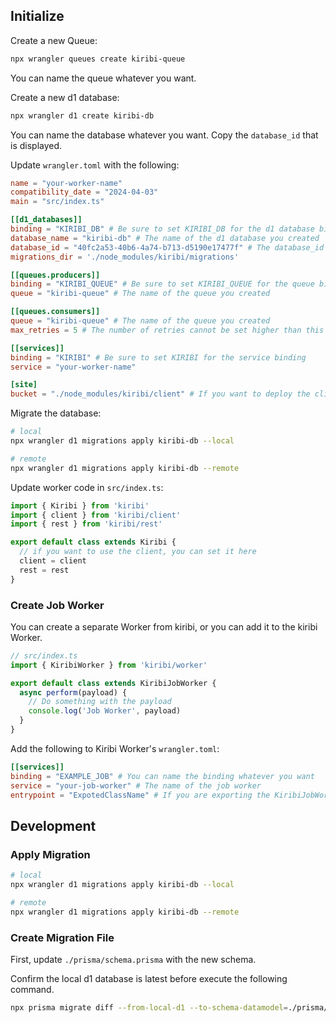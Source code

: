 ## Initialize

Create a new Queue:
```bash
npx wrangler queues create kiribi-queue
```
You can name the queue whatever you want.

Create a new d1 database:
```bash
npx wrangler d1 create kiribi-db
```
You can name the database whatever you want.
Copy the `database_id` that is displayed.

Update `wrangler.toml` with the following:

```toml
name = "your-worker-name"
compatibility_date = "2024-04-03"
main = "src/index.ts"

[[d1_databases]]
binding = "KIRIBI_DB" # Be sure to set KIRIBI_DB for the d1 database binding
database_name = "kiribi-db" # The name of the d1 database you created
database_id = "40fc2a53-40b6-4a74-b713-d5190e17477f" # The database_id of the d1 database you created
migrations_dir = './node_modules/kiribi/migrations'

[[queues.producers]]
binding = "KIRIBI_QUEUE" # Be sure to set KIRIBI_QUEUE for the queue binding
queue = "kiribi-queue" # The name of the queue you created

[[queues.consumers]]
queue = "kiribi-queue" # The name of the queue you created
max_retries = 5 # The number of retries cannot be set higher than this value. Please set it with some margin.

[[services]]
binding = "KIRIBI" # Be sure to set KIRIBI for the service binding
service = "your-worker-name"

[site]
bucket = "./node_modules/kiribi/client" # If you want to deploy the client, please set it
```

Migrate the database:
```bash
# local
npx wrangler d1 migrations apply kiribi-db --local
```

```bash
# remote
npx wrangler d1 migrations apply kiribi-db --remote
```

Update worker code in `src/index.ts`:
```typescript
import { Kiribi } from 'kiribi'
import { client } from 'kiribi/client'
import { rest } from 'kiribi/rest'

export default class extends Kiribi {
  // if you want to use the client, you can set it here
  client = client
  rest = rest
}
```

### Create Job Worker

You can create a separate Worker from kiribi, or you can add it to the kiribi Worker.

```typescript
// src/index.ts
import { KiribiWorker } from 'kiribi/worker'

export default class extends KiribiJobWorker {
  async perform(payload) {
    // Do something with the payload
    console.log('Job Worker', payload)
  }
}
```

Add the following to Kiribi Worker's `wrangler.toml`:
```toml
[[services]]
binding = "EXAMPLE_JOB" # You can name the binding whatever you want
service = "your-job-worker" # The name of the job worker
entrypoint = "ExpotedClassName" # If you are exporting the KiribiJobWorker class, specify the name (not required for default export)
```


## Development

### Apply Migration

```bash
# local
npx wrangler d1 migrations apply kiribi-db --local
```

```bash
# remote
npx wrangler d1 migrations apply kiribi-db --remote
```

### Create Migration File

First, update `./prisma/schema.prisma` with the new schema.

Confirm the local d1 database is latest before execute the following command.

```bash
npx prisma migrate diff --from-local-d1 --to-schema-datamodel=./prisma/schema.prisma --script -o ./migrations/__INPUT_NEW_MIGRATION_FILE_NAME__.sql
```
